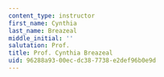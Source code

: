 ```yaml
---
content_type: instructor
first_name: Cynthia
last_name: Breazeal
middle_initial: ''
salutation: Prof.
title: Prof. Cynthia Breazeal
uid: 96288a93-00ec-dc38-7738-e2def96b0e9d
---
```

